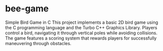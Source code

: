 # bee-game
Simple Bird Game in C This project implements a basic 2D bird game using the C programming language and the Turbo C++ Graphics Library. Players control a bird, navigating it through vertical poles while avoiding collisions. The game features a scoring system that rewards players for successfully maneuvering through obstacles.

